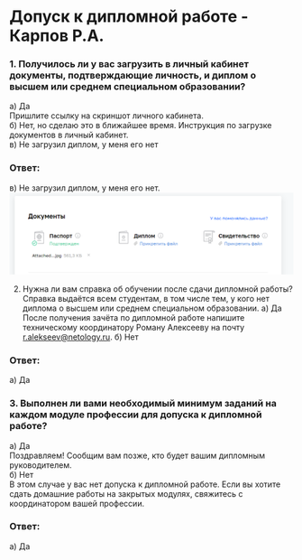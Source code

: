 # Допуск к дипломной работе - Карпов Р.А.

### 1. Получилось ли у вас загрузить в личный кабинет документы, подтверждающие личность, и диплом о высшем или среднем специальном образовании?   
а) Да   
Пришлите ссылку на скриншот личного кабинета.   
б) Нет, но сделаю это в ближайшее время. Инструкция по загрузке документов в личный кабинет.   
в) Не загрузил диплом, у меня его нет   

### Ответ: 
в) Не загрузил диплом, у меня его нет.    
![Скрин](https://github.com/Karhq/Admission_to_the_diploma/blob/main/Screenshot_1.png)

2. Нужна ли вам справка об обучении после сдачи дипломной работы? Справка выдаётся всем студентам, в том числе тем, у кого нет диплома о высшем или среднем специальном образовании.
а) Да
После получения зачёта по дипломной работе напишите техническому координатору Роману Алексееву на почту r.alekseev@netology.ru.
б) Нет

### Ответ:   
а) Да   

### 3. Выполнен ли вами необходимый минимум заданий на каждом модуле профессии для допуска к дипломной работе?
а) Да  
Поздравляем! Сообщим вам позже, кто будет вашим дипломным руководителем.  
б) Нет  
В этом случае у вас нет допуска к дипломной работе. Если вы хотите сдать домашние работы на закрытых модулях, свяжитесь с координатором вашей профессии.  

### Ответ:     
а) Да     
